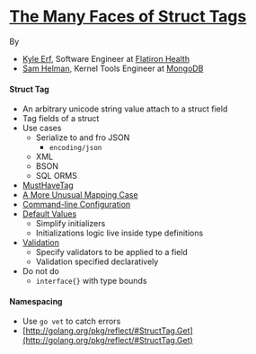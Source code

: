 # [The Many Faces of Struct Tags](http://www.gophercon.com/talks/struct-tags)

By
- [Kyle Erf](https://github.com/3rf), Software Engineer at [Flatiron Health](http://www.flatiron.com/)
- [Sam Helman](https://github.com/shelman), Kernel Tools Engineer at [MongoDB](https://www.mongodb.org/)

#### Struct Tag

- An arbitrary unicode string value attach to a struct field
- Tag fields of a struct
- Use cases
  - Serialize to and fro JSON
    - `encoding/json`
  - XML
  - BSON
  - SQL ORMS
- [MustHaveTag](https://github.com/evergreen-ci/tags)
- [A More Unusual Mapping Case](https://github.com/mitchellh/mapstructure)
- [Command-line Configuration](https://github.com/jessevdk/go-flags)
- [Default Values](https://github.com/mcuadros/go-defaults)
  - Simplify initializers
  - Initializations logic live inside type definitions
- [Validation](https://github.com/asaskevich/govalidator)
  - Specify validators to be applied to a field
  - Validation specified declaratively
- Do not do
  - `interface{}` with type bounds

#### Namespacing

- Use `go vet` to catch errors
- [http://golang.org/pkg/reflect/#StructTag.Get](http://golang.org/pkg/reflect/#StructTag.Get)
